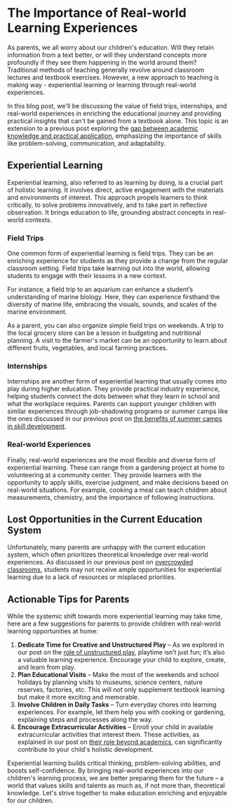 # The Importance of Real-world Learning Experiences

As parents, we all worry about our children's education. Will they retain information from a text better, or will they understand concepts more profoundly if they see them happening in the world around them? Traditional methods of teaching generally revolve around classroom lectures and textbook exercises. However, a new approach to teaching is making way - experiential learning or learning through real-world experiences. 

In this blog post, we'll be discussing the value of field trips, internships, and real-world experiences in enriching the educational journey and providing practical insights that can't be gained from a textbook alone. This topic is an extension to a previous post exploring the [gap between academic knowledge and practical application](/xedublog/education-fundamentals/practical-real-world-skills-in-curriculum.html), emphasizing the importance of skills like problem-solving, communication, and adaptability.

## Experiential Learning

Experiential learning, also referred to as learning by doing, is a crucial part of holistic learning. It involves direct, active engagement with the materials and environments of interest. This approach propels learners to think critically, to solve problems innovatively, and to take part in reflective observation. It brings education to life, grounding abstract concepts in real-world contexts.

### Field Trips

One common form of experiential learning is field trips. They can be an enriching experience for students as they provide a change from the regular classroom setting. Field trips take learning out into the world, allowing students to engage with their lessons in a new context.

For instance, a field trip to an aquarium can enhance a student’s understanding of marine biology. Here, they can experience firsthand the diversity of marine life, embracing the visuals, sounds, and scales of the marine environment. 

As a parent, you can also organize simple field trips on weekends. A trip to the local grocery store can be a lesson in budgeting and nutritional planning. A visit to the farmer's market can be an opportunity to learn about different fruits, vegetables, and local farming practices.

### Internships

Internships are another form of experiential learning that usually comes into play during higher education. They provide practical industry experience, helping students connect the dots between what they learn in school and what the workplace requires. Parents can support younger children with similar experiences through job-shadowing programs or summer camps like the ones discussed in our previous post on [the benefits of summer camps in skill development](/xedublog/holistic-development/the-role-of-summer-camps-in-skill-development.html).

### Real-world Experiences

Finally, real-world experiences are the most flexible and diverse form of experiential learning. These can range from a gardening project at home to volunteering at a community center. They provide learners with the opportunity to apply skills, exercise judgment, and make decisions based on real-world situations. For example, cooking a meal can teach children about measurements, chemistry, and the importance of following instructions.

## Lost Opportunities in the Current Education System

Unfortunately, many parents are unhappy with the current education system, which often prioritizes theoretical knowledge over real-world experiences. As discussed in our previous post on [overcrowded classrooms](/xedublog/modern-challenges/the-challenge-of-large-classroom-sizes.html), students may not receive ample opportunities for experiential learning due to a lack of resources or misplaced priorities.

## Actionable Tips for Parents

While the systemic shift towards more experiential learning may take time, here are a few suggestions for parents to provide children with real-world learning opportunities at home:

1. **Dedicate Time for Creative and Unstructured Play** – As we explored in our post on the [role of unstructured play](/xedublog/holistic-development/the-role-of-play-why-unstructured-time-matters.html), playtime isn’t just fun; it’s also a valuable learning experience. Encourage your child to explore, create, and learn from play. 
2. **Plan Educational Visits** – Make the most of the weekends and school holidays by planning visits to museums, science centers, nature reserves, factories, etc. This will not only supplement textbook learning but make it more exciting and memorable.
3. **Involve Children in Daily Tasks** – Turn everyday chores into learning experiences. For example, let them help you with cooking or gardening, explaining steps and processes along the way.
4. **Encourage Extracurricular Activities** – Enroll your child in available extracurricular activities that interest them. These activities, as explained in our post on [their role beyond academics](/xedublog/holistic-development/the-role-of-extracurricular-activities-beyond-academics.html), can significantly contribute to your child's holistic development.

Experiential learning builds critical thinking, problem-solving abilities, and boosts self-confidence. By bringing real-world experiences into our children's learning process, we are better preparing them for the future – a world that values skills and talents as much as, if not more than, theoretical knowledge. Let's strive together to make education enriching and enjoyable for our children.